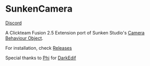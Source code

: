 # SunkenCamera
[Discord](https://discord.gg/aY2WFGPBBB)

A Clickteam Fusion 2.5 Extension port of Sunken Studio's [Camera Behaviour Object](https://gamejolt.com/games/miscgamesunken/746028).

For installation, check [Releases](https://github.com/AITYunivers/SunkenCamera/releases)

Special thanks to [Phi](https://github.com/SortaCore/MMF2Exts/commits?author=SortaCore) for [DarkEdif](https://github.com/SortaCore/MMF2Exts)
